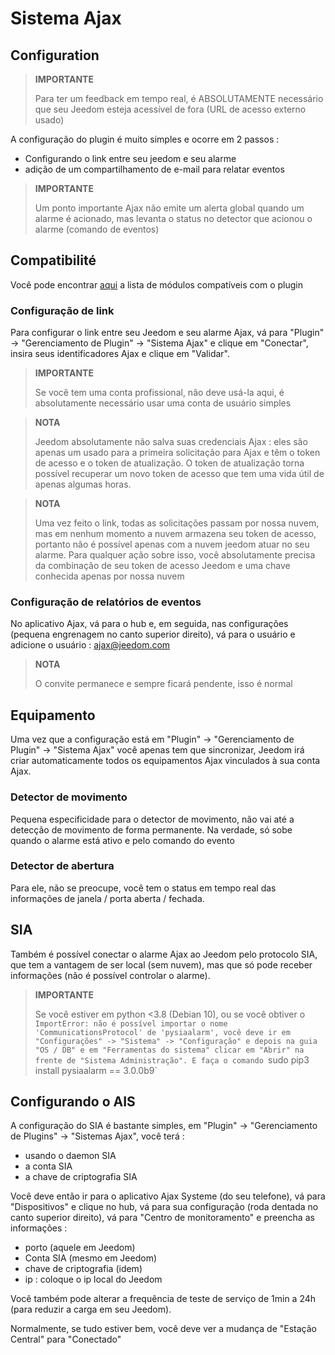 # Sistema Ajax

## Configuration

>**IMPORTANTE**
>
>Para ter um feedback em tempo real, é ABSOLUTAMENTE necessário que seu Jeedom esteja acessível de fora (URL de acesso externo usado)

A configuração do plugin é muito simples e ocorre em 2 passos : 

- Configurando o link entre seu jeedom e seu alarme
- adição de um compartilhamento de e-mail para relatar eventos  

>**IMPORTANTE**
>
>Um ponto importante Ajax não emite um alerta global quando um alarme é acionado, mas levanta o status no detector que acionou o alarme (comando de eventos)

## Compatibilité

Você pode encontrar [aqui](https://compatibility.jeedom.com/index.php?v=d&p=home&plugin=ajaxSystem) a lista de módulos compatíveis com o plugin

### Configuração de link 

Para configurar o link entre seu Jeedom e seu alarme Ajax, vá para "Plugin" -> "Gerenciamento de Plugin" -> "Sistema Ajax" e clique em "Conectar", insira seus identificadores Ajax e clique em "Validar".

>**IMPORTANTE**
>
>Se você tem uma conta profissional, não deve usá-la aqui, é absolutamente necessário usar uma conta de usuário simples

>**NOTA**
>
> Jeedom absolutamente não salva suas credenciais Ajax : eles são apenas um usado para a primeira solicitação para Ajax e têm o token de acesso e o token de atualização. O token de atualização torna possível recuperar um novo token de acesso que tem uma vida útil de apenas algumas horas.

>**NOTA**
>
> Uma vez feito o link, todas as solicitações passam por nossa nuvem, mas em nenhum momento a nuvem armazena seu token de acesso, portanto não é possível apenas com a nuvem jeedom atuar no seu alarme. Para qualquer ação sobre isso, você absolutamente precisa da combinação de seu token de acesso Jeedom e uma chave conhecida apenas por nossa nuvem 

### Configuração de relatórios de eventos

No aplicativo Ajax, vá para o hub e, em seguida, nas configurações (pequena engrenagem no canto superior direito), vá para o usuário e adicione o usuário : ajax@jeedom.com

>**NOTA**
>
>O convite permanece e sempre ficará pendente, isso é normal

## Equipamento 

Uma vez que a configuração está em "Plugin" -> "Gerenciamento de Plugin" -> "Sistema Ajax" você apenas tem que sincronizar, Jeedom irá criar automaticamente todos os equipamentos Ajax vinculados à sua conta Ajax. 

### Detector de movimento

Pequena especificidade para o detector de movimento, não vai até a detecção de movimento de forma permanente. Na verdade, só sobe quando o alarme está ativo e pelo comando do evento

### Detector de abertura

Para ele, não se preocupe, você tem o status em tempo real das informações de janela / porta aberta / fechada.

## SIA

Também é possível conectar o alarme Ajax ao Jeedom pelo protocolo SIA, que tem a vantagem de ser local (sem nuvem), mas que só pode receber informações (não é possível controlar o alarme).

>**IMPORTANTE**
>
> Se você estiver em python <3.8 (Debian 10), ou se você obtiver o `ImportError: não é possível importar o nome 'CommunicationsProtocol' de 'pysiaalarm', você deve ir em "Configurações" -> "Sistema" -> "Configuração" e depois na guia "OS / DB" e em "Ferramentas do sistema" clicar em "Abrir" na frente de "Sistema Administração". E faça o comando `sudo pip3 install pysiaalarm == 3.0.0b9`

## Configurando o AIS

A configuração do SIA é bastante simples, em "Plugin" -> "Gerenciamento de Plugins" -> "Sistemas Ajax", você terá : 
- usando o daemon SIA
- a conta SIA
- a chave de criptografia SIA

Você deve então ir para o aplicativo Ajax Systeme (do seu telefone), vá para "Dispositivos" e clique no hub, vá para sua configuração (roda dentada no canto superior direito), vá para "Centro de monitoramento" e preencha as informações : 

- porto (aquele em Jeedom)
- Conta SIA (mesmo em Jeedom)
- chave de criptografia (idem)
- ip : coloque o ip local do Jeedom

Você também pode alterar a frequência de teste de serviço de 1min a 24h (para reduzir a carga em seu Jeedom).

Normalmente, se tudo estiver bem, você deve ver a mudança de "Estação Central" para "Conectado"
